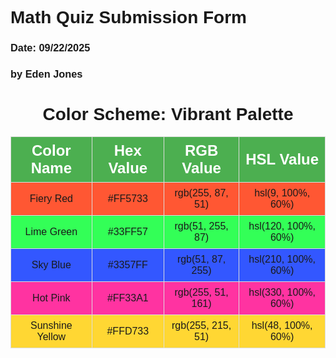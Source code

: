 <html lang="en">
<h1>Math Quiz Submission Form</h1>
<h3>Date: 09/22/2025</h3>
<h3> by Eden Jones</h3>
<head>
    <meta charset="UTF-8">
    <meta name="viewport" content="width=device-width, initial-scale=1.0">
    <title>Color Scheme Table</title>
    <style>
        body {
            font-family: Arial, sans-serif;
        }
        table {
            width: 100%;
            border-collapse: collapse;
        }
        th {
            background-color: #4CAF50; /* Example header color */
            color: white;
            font-size: 1.5em;
            text-align: left;
            padding: 10px;
        }
        th, td {
            border: 1px solid #ddd;
            padding: 8px;
            text-align: center;
        }
        tr:nth-child(even) {
            background-color: #f2f2f2;
        }
        tr:hover {
            background-color: #ddd;
        }
    </style>
</head>
<body>

<h1 style="text-align: center;">Color Scheme: Vibrant Palette</h1>
<table>
    <thead>
        <tr>
            <th>Color Name</th>
            <th>Hex Value</th>
            <th>RGB Value</th>
            <th>HSL Value</th>
        </tr>
    </thead>
    <tbody>
        <tr style="background-color: #FF5733;">
            <td>Fiery Red</td>
            <td>#FF5733</td>
            <td>rgb(255, 87, 51)</td>
            <td>hsl(9, 100%, 60%)</td>
        </tr>
        <tr style="background-color: #33FF57;">
            <td>Lime Green</td>
            <td>#33FF57</td>
            <td>rgb(51, 255, 87)</td>
            <td>hsl(120, 100%, 60%)</td>
        </tr>
        <tr style="background-color: #3357FF;">
            <td>Sky Blue</td>
            <td>#3357FF</td>
            <td>rgb(51, 87, 255)</td>
            <td>hsl(210, 100%, 60%)</td>
        </tr>
        <tr style="background-color: #FF33A1;">
            <td>Hot Pink</td>
            <td>#FF33A1</td>
            <td>rgb(255, 51, 161)</td>
            <td>hsl(330, 100%, 60%)</td>
        </tr>
        <tr style="background-color: #FFD733;">
            <td>Sunshine Yellow</td>
            <td>#FFD733</td>
            <td>rgb(255, 215, 51)</td>
            <td>hsl(48, 100%, 60%)</td>
        </tr>
    </tbody>
</table>

</body>
</html>
